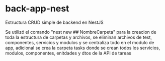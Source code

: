 # back-app-nest
 Estructura CRUD simple de backend en NestJS

 Se utilizó el comando "nest new ## NombreCarpeta" para la creacion de toda la estructura de carpetas y archivos, se eliminan archivos de test, componentes, servicios y modulos y se centraliza todo en el modulo de app, adicional se crea la carpeta tasks donde se crean todos los servicios, modulos, componentes, enitdades y dtos de la API de tareas
